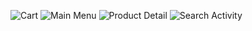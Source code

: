 ![Cart](https://user-images.githubusercontent.com/12868468/219845532-bd710969-01ef-4c3a-aebc-a9ff5ccd7eb2.png)
![Main Menu](https://user-images.githubusercontent.com/12868468/219845540-a1a504f2-006a-4d29-8a20-9ff5d2e9c9c6.png)
![Product Detail](https://user-images.githubusercontent.com/12868468/219845542-f102a0b5-3524-418e-81b6-1ca4a7f8ccb8.png)
![Search Activity](https://user-images.githubusercontent.com/12868468/219845545-b12f0f39-5d1d-4d87-9e9e-b86c2fe03874.png)
